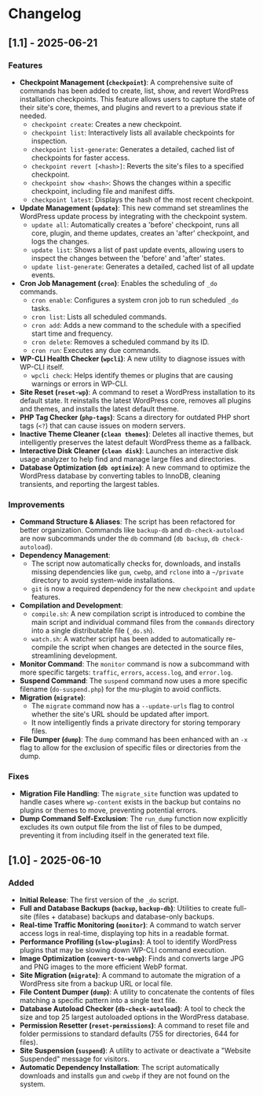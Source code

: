 # Changelog

## [1.1] - 2025-06-21

### Features

-   **Checkpoint Management (`checkpoint`)**: A comprehensive suite of commands has been added to create, list, show, and revert WordPress installation checkpoints.  This feature allows users to capture the state of their site's core, themes, and plugins and revert to a previous state if needed.
    -   `checkpoint create`: Creates a new checkpoint. 
    -   `checkpoint list`: Interactively lists all available checkpoints for inspection. 
    -   `checkpoint list-generate`: Generates a detailed, cached list of checkpoints for faster access. 
    -   `checkpoint revert [<hash>]`: Reverts the site's files to a specified checkpoint. 
    -   `checkpoint show <hash>`: Shows the changes within a specific checkpoint, including file and manifest diffs. 
    -   `checkpoint latest`: Displays the hash of the most recent checkpoint. 
-   **Update Management (`update`)**: This new command set streamlines the WordPress update process by integrating with the checkpoint system. 
    -   `update all`: Automatically creates a 'before' checkpoint, runs all core, plugin, and theme updates, creates an 'after' checkpoint, and logs the changes. 
    -   `update list`: Shows a list of past update events, allowing users to inspect the changes between the 'before' and 'after' states. 
    -   `update list-generate`: Generates a detailed, cached list of all update events. 
-   **Cron Job Management (`cron`)**: Enables the scheduling of `_do` commands. 
    -   `cron enable`: Configures a system cron job to run scheduled `_do` tasks. 
    -   `cron list`: Lists all scheduled commands. 
    -   `cron add`: Adds a new command to the schedule with a specified start time and frequency. 
    -   `cron delete`: Removes a scheduled command by its ID. 
    -   `cron run`: Executes any due commands. 
-   **WP-CLI Health Checker (`wpcli`)**: A new utility to diagnose issues with WP-CLI itself. 
    -   `wpcli check`: Helps identify themes or plugins that are causing warnings or errors in WP-CLI. 
-   **Site Reset (`reset-wp`)**: A command to reset a WordPress installation to its default state.  It reinstalls the latest WordPress core, removes all plugins and themes, and installs the latest default theme.
-   **PHP Tag Checker (`php-tags`)**: Scans a directory for outdated PHP short tags (`<?`) that can cause issues on modern servers. 
-   **Inactive Theme Cleaner (`clean themes`)**: Deletes all inactive themes, but intelligently preserves the latest default WordPress theme as a fallback. 
-   **Interactive Disk Cleaner (`clean disk`)**: Launches an interactive disk usage analyzer to help find and manage large files and directories. 
-   **Database Optimization (`db optimize`)**: A new command to optimize the WordPress database by converting tables to InnoDB, cleaning transients, and reporting the largest tables. 

### Improvements

-   **Command Structure & Aliases**: The script has been refactored for better organization. Commands like `backup-db` and `db-check-autoload` are now subcommands under the `db` command (`db backup`, `db check-autoload`). 
-   **Dependency Management**:
    -   The script now automatically checks for, downloads, and installs missing dependencies like `gum`, `cwebp`, and `rclone` into a `~/private` directory to avoid system-wide installations. 
    -   `git` is now a required dependency for the new `checkpoint` and `update` features. 
-   **Compilation and Development**:
    -   `compile.sh`: A new compilation script is introduced to combine the main script and individual command files from the `commands` directory into a single distributable file (`_do.sh`). 
    -   `watch.sh`: A watcher script has been added to automatically re-compile the script when changes are detected in the source files, streamlining development. 
-   **Monitor Command**: The `monitor` command is now a subcommand with more specific targets: `traffic`, `errors`, `access.log`, and `error.log`. 
-   **Suspend Command**: The `suspend` command now uses a more specific filename (`do-suspend.php`) for the mu-plugin to avoid conflicts. 
-   **Migration (`migrate`)**:
    -   The `migrate` command now has a `--update-urls` flag to control whether the site's URL should be updated after import. 
    -   It now intelligently finds a private directory for storing temporary files. 
-   **File Dumper (`dump`)**: The `dump` command has been enhanced with an `-x` flag to allow for the exclusion of specific files or directories from the dump. 

### Fixes

-   **Migration File Handling**: The `migrate_site` function was updated to handle cases where `wp-content` exists in the backup but contains no plugins or themes to move, preventing potential errors.
-   **Dump Command Self-Exclusion**: The `run_dump` function now explicitly excludes its own output file from the list of files to be dumped, preventing it from including itself in the generated text file. 

## [1.0] - 2025-06-10

### Added

-   **Initial Release**: The first version of the `_do` script.
-   **Full and Database Backups (`backup`, `backup-db`)**: Utilities to create full-site (files + database) backups and database-only backups. 
-   **Real-time Traffic Monitoring (`monitor`)**: A command to watch server access logs in real-time, displaying top hits in a readable format. 
-   **Performance Profiling (`slow-plugins`)**: A tool to identify WordPress plugins that may be slowing down WP-CLI command execution. 
-   **Image Optimization (`convert-to-webp`)**: Finds and converts large JPG and PNG images to the more efficient WebP format. 
-   **Site Migration (`migrate`)**: A command to automate the migration of a WordPress site from a backup URL or local file. 
-   **File Content Dumper (`dump`)**: A utility to concatenate the contents of files matching a specific pattern into a single text file. 
-   **Database Autoload Checker (`db-check-autoload`)**: A tool to check the size and top 25 largest autoloaded options in the WordPress database. 
-   **Permission Resetter (`reset-permissions`)**: A command to reset file and folder permissions to standard defaults (755 for directories, 644 for files). 
-   **Site Suspension (`suspend`)**: A utility to activate or deactivate a "Website Suspended" message for visitors. 
-   **Automatic Dependency Installation**: The script automatically downloads and installs `gum` and `cwebp` if they are not found on the system.